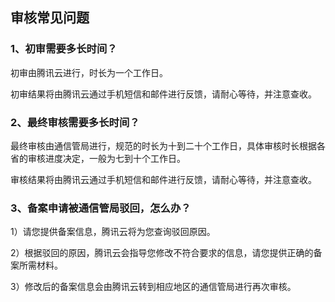 ## 审核常见问题

### 1、初审需要多长时间？

初审由腾讯云进行，时长为一个工作日。

初审结果将由腾讯云通过手机短信和邮件进行反馈，请耐心等待，并注意查收。

### 2、最终审核需要多长时间？

最终审核由通信管局进行，规范的时长为十到二十个工作日，具体审核时长根据各省的审核进度决定，一般为七到十个工作日。

审核结果将由腾讯云通过手机短信和邮件进行反馈，请耐心等待，并注意查收。

### 3、备案申请被通信管局驳回，怎么办？

1）请您提供备案信息，腾讯云将为您查询驳回原因。

2）根据驳回的原因，腾讯云会指导您修改不符合要求的信息，请您提供正确的备案所需材料。

3）修改后的备案信息会由腾讯云转到相应地区的通信管局进行再次审核。





